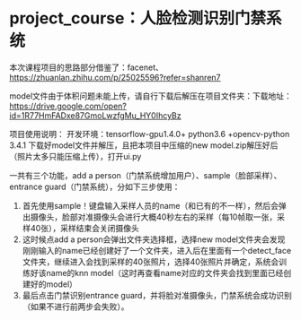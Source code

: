 # project_course：人脸检测识别门禁系统
本次课程项目的思路部分借鉴了：facenet、https://zhuanlan.zhihu.com/p/25025596?refer=shanren7

model文件由于体积问题未能上传，请自行下载后解压在项目文件夹：下载地址：https://drive.google.com/open?id=1R77HmFADxe87GmoLwzfgMu_HY0IhcyBz

项目使用说明：
开发环境：tensorflow-gpu1.4.0+ python3.6 +opencv-python 3.4.1
下载好model文件并解压，且把本项目中压缩的new model.zip解压好后（照片太多只能压缩上传），打开ui.py

一共有三个功能，add a person（门禁系统增加用户）、sample（脸部采样）、entrance guard（门禁系统），分如下三步使用：
1.  首先使用sample！键盘输入采样人员的name（和已有的不一样），然后会弹出摄像头，脸部对准摄像头会进行大概40秒左右的采样（每10帧取一张，采样40张），采样结束会关闭摄像头
2.  这时候点add a person会弹出文件夹选择框，选择new model文件夹会发现刚刚输入的name已经创建好了一个文件夹，进入后在里面有一个detect_face文件夹，继续进入会找到采样的40张照片，选择40张照片并确定，系统会训练好该name的knn model（这时再查看name对应的文件夹会找到里面已经创建好的model）
3.  最后点击门禁识别entrance guard，并将脸对准摄像头，门禁系统会成功识别（如果不进行前两步会失败）。

